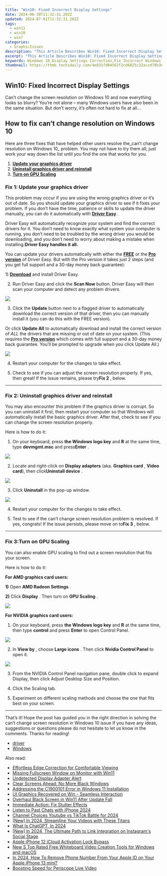 ```yaml
---
title: "Win10: Fixed Incorrect Display Settings"
date: 2024-06-30T11:32:31.202Z
updated: 2024-07-01T11:32:31.202Z
tags:
  - win11
  - win10
  - win7
categories:
  - GraphicIssues
description: "This Article Describes Win10: Fixed Incorrect Display Settings"
excerpt: "This Article Describes Win10: Fixed Incorrect Display Settings"
keywords: Windows 10 Display Settings Correction,Fix Incorrect Windows Display Options,Resolve Win10 Screen Issues,Windows 10 Display Configuration Fixes,Adjust Windows Settings for Proper Display,Correcting Display Errors in Win10,Restore Default Windows Display Settings
thumbnail: https://thmb.techidaily.com/4e831fd04562f2cd6825c32accd78b3641cb3be2e3ea9cbe8b25030ed7edee4b.jpg
---
```


## Win10: Fixed Incorrect Display Settings

 Can’t change the screen resolution on Windows 10 and now everything looks so blurry? You’re not alone – many Windows users have also been in the same situation. But don’t worry, it’s often not hard to fix at all…

## How to fix can’t change resolution on Windows 10

 Here are three fixes that have helped other users resolve the_can’t change resolution on Windows 10_ problem. You may not have to try them all; just work your way down the list until you find the one that works for you.

1. **[Update your graphics driver](#F1)**
2. **[Uninstall graphics driver and reinstall](#F2)**
3. **[Turn on GPU Scaling](#F3)**

### Fix 1: Update your graphics driver

 This problem may occur if you are using the wrong graphics driver or it’s out of date. So you should update your graphics driver to see if it fixes your problem. If you don’t have the time, patience or skills to update the driver manually, you can do it automatically with [](https://tools.techidaily.com/drivereasy/download/) **[Driver Easy](https://tools.techidaily.com/drivereasy/download/)**  .

 Driver Easy will automatically recognize your system and find the correct drivers for it. You don’t need to know exactly what system your computer is running, you don’t need to be troubled by the wrong driver you would be downloading, and you don’t need to worry about making a mistake when installing.**Driver Easy handles it all.**

 You can update your drivers automatically with either the [**FREE**](https://tools.techidaily.com/drivereasy/download/) or the [**Pro version**](https://tools.techidaily.com/drivereasy/download/) of Driver Easy. But with the Pro version it takes just 2 steps (and you get full support and a 30-day money back guarantee):

 1)[](https://tools.techidaily.com/drivereasy/download/) **[Download](https://tools.techidaily.com/drivereasy/download/)** [](https://tools.techidaily.com/drivereasy/download/) and install Driver Easy.

 2) Run Driver Easy and click the **Scan Now** button. Driver Easy will then scan your computer and detect any problem drivers.

![](https://images.drivereasy.com/wp-content/uploads/2019/06/image-439.png)

 3) Click the **Update**  button next to a flagged driver to automatically download the correct version of that driver, then you can manually install it (you can do this with the FREE version).

 Or click **Update All** to automatically download and install the correct version of _ALL_ the drivers that are missing or out of date on your system. (This requires the **[Pro version](https://tools.techidaily.com/drivereasy/download/)**  which comes with full support and a 30-day money back guarantee. You’ll be prompted to upgrade when you click Update All.)

![](https://images.drivereasy.com/wp-content/uploads/2019/08/image-283.png)

4) Restart your computer for the changes to take effect.

5) Check to see if you can adjust the screen resolution properly. If yes, then great! If the issue remains, please try**Fix 2** , below.

---

### Fix 2: Uninstall graphics driver and reinstall

 You may also encounter this problem if the graphics driver is corrupt. So you can uninstall it first, then restart your computer so that Windows will automatically install the basic graphics driver. After that, check to see if you can change the screen resolution properly.

Here is how to do it:

 1) On your keyboard, press **the Windows logo key** and **R**  at the same time, type **devmgmt.msc** and press**Enter** .

![](https://images.drivereasy.com/wp-content/uploads/2019/10/image-311.png)

 2) Locate and right-click on **Display adapters** (aka. **Graphics card** , **Video card**), then click**Uninstall device** .

![](https://images.drivereasy.com/wp-content/uploads/2019/10/image-312.png)

 3) Click **Uninstall** in the pop-up window.

![](https://images.drivereasy.com/wp-content/uploads/2018/09/img_5b91f147059a0.png)

4) Restart your computer for the changes to take effect.

5) Test to see if the can’t change screen resolution problem is resolved. If yes, congrats! If the issue persists, please move on to**Fix 3** , below.

---

### Fix 3:**Turn on GPU Scaling**

 You can also enable GPU scaling to find out a screen resolution that fits your screen.

Here is how to do it:

**For AMD graphics card users:**

**1)** Open **AMD Radeon Settings** .

**2)** Click **Display** . Then turn on **GPU Scaling** .

![](https://images.drivereasy.com/wp-content/uploads/2018/02/img_5a81660bb9d4e.png)

**For NVIDIA graphics card users:**

 1) On your keyboard, press **the Windows logo key** and **R** at the same time, then type **control**  and press **Enter**  to open Control Panel.

![](https://images.drivereasy.com/wp-content/uploads/2019/07/image-542.png)

 2) In **View by** , choose **Large icons** . Then click **Nvidia Control Panel** to open it.

![](https://images.drivereasy.com/wp-content/uploads/2019/08/image-224-1024x607.png)

 3) From the NVIDIA Control Panel navigation pane, double click to expand Display, then click Adjust Desktop Size and Position.

 4) Click the Scaling tab.

 5) Experiment on different scaling methods and choose the one that fits best on your screen.

---

 That’s it! Hope the post has guided you in the right direction in solving the can’t change screen resolution in Windows 10 issue If you have any ideas, suggestions or questions please do not hesitate to let us know in the comments. Thanks for reading!

* [driver](https://tools.techidaily.com/drivereasy/download/)
* [Windows](https://tools.techidaily.com/drivereasy/download/)

<ins class="adsbygoogle"
     style="display:block"
     data-ad-format="autorelaxed"
     data-ad-client="ca-pub-7571918770474297"
     data-ad-slot="1223367746"></ins>



<ins class="adsbygoogle"
     style="display:block"
     data-ad-client="ca-pub-7571918770474297"
     data-ad-slot="8358498916"
     data-ad-format="auto"
     data-full-width-responsive="true"></ins>

<span class="atpl-alsoreadstyle">Also read:</span>
<div><ul>
<li><a href="https://graphic-issues.techidaily.com/effortless-edge-correction-for-comfortable-viewing/"><u>Effortless Edge Correction for Comfortable Viewing</u></a></li>
<li><a href="https://graphic-issues.techidaily.com/missing-fullscreen-window-on-monitor-with-win11/"><u>Missing Fullscreen Window on Monitor with Win11</u></a></li>
<li><a href="https://graphic-issues.techidaily.com/undetected-display-adapter-alert/"><u>Undetected Display Adapter Alert</u></a></li>
<li><a href="https://graphic-issues.techidaily.com/clear-screens-ahead-no-more-black-windows/"><u>Clear Screens Ahead: No More Black Windows</u></a></li>
<li><a href="https://graphic-issues.techidaily.com/addressing-the-c1900101-error-in-windows-11-installation/"><u>Addressing the C1900101 Error in Windows 11 Installation</u></a></li>
<li><a href="https://graphic-issues.techidaily.com/ui-graphics-recovered-on-win-seamless-interaction/"><u>UI Graphics Recovered on Win - Seamless Interaction</u></a></li>
<li><a href="https://graphic-issues.techidaily.com/overhaul-black-screen-in-win11-after-update-fall/"><u>Overhaul Black Screen in Win11 After Update Fall</u></a></li>
<li><a href="https://graphic-issues.techidaily.com/immediate-action-fix-stutter-effects/"><u>Immediate Action: Fix Stutter Effects</u></a></li>
<li><a href="https://extra-information.techidaily.com/listen-to-past-chats-with-iphone-2024/"><u>Listen to Past Chats with iPhone 2024</u></a></li>
<li><a href="https://youtube-lab.techidaily.com/el-choices-youtube-vs-tiktok-battle-for-2024/"><u>Channel Choices  Youtube vs TikTok Battle for 2024</u></a></li>
<li><a href="https://vp-tips.techidaily.com/new-in-2024-streamline-your-videos-with-these-titans/"><u>[New] In 2024, Streamline Your Videos with These Titans</u></a></li>
<li><a href="https://ai-topics.techidaily.com/what-is-chatgpt-in-2024/"><u>What Is ChatGPT, In 2024</u></a></li>
<li><a href="https://instagram-video-recordings.techidaily.com/new-in-2024-the-ultimate-path-to-link-integration-on-instagrams-social-stage/"><u>[New] In 2024, The Ultimate Path to Link Integration on Instagram's Social Stage</u></a></li>
<li><a href="https://activate-lock.techidaily.com/apple-iphone-12-icloud-activation-lock-bypass-by-drfone-ios/"><u>Apple iPhone 12 iCloud Activation Lock Bypass</u></a></li>
<li><a href="https://smart-video-editing.techidaily.com/new-s-top-rated-free-whiteboard-video-creation-tools-for-windows-and-macos/"><u>New S Top Rated Free Whiteboard Video Creation Tools for Windows and macOS</u></a></li>
<li><a href="https://apple-account.techidaily.com/in-2024-how-to-remove-phone-number-from-your-apple-id-on-your-apple-iphone-13-mini-by-drfone-ios/"><u>In 2024, How To Remove Phone Number From Your Apple ID on Your Apple iPhone 13 mini?</u></a></li>
<li><a href="https://extra-lessons.techidaily.com/boosting-speed-for-periscope-live-video/"><u>Boosting Speed for Periscope Live Video</u></a></li>
</ul></div>
